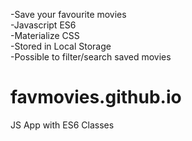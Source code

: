 -Save your favourite movies<br>
-Javascript ES6<br>
-Materialize CSS<br>
-Stored in Local Storage<br>
-Possible to filter/search saved movies

# favmovies.github.io
JS App with ES6 Classes
